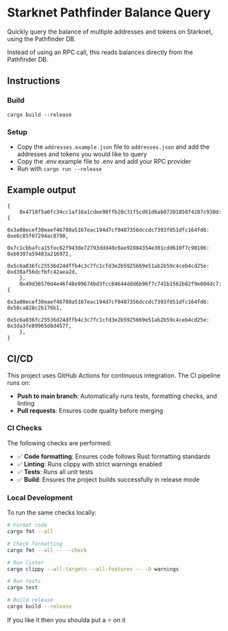 # Starknet Pathfinder Balance Query

Quickly query the balance of multiple addresses and tokens on Starknet, using the Pathfinder DB.

Instead of using an RPC call, this reads balances directly from the Pathfinder DB.


## Instructions

### Build

```
cargo build --release
```

### Setup

- Copy the `addresses.example.json` file to `addresses.json` and add the addresses and tokens you would like to query
- Copy the .env.example file to .env and add your RPC provider
- Run with `cargo run --release`

## Example output

```
{
    0x4718f5a0fc34cc1af16a1cdee98ffb20c31f5cd61d6ab07201858f4287c938d: {
        0x3a08ecef30eaef46780a5167eac194d7cf0407356dccdc7393f851dfc164fd6: 0xe6c85f07294ac8790,
        0x7c1cbbafca15fec62f943de72793ddd40c0ae92884354e301cdd610f7c90106: 0xb0397a59483a216972,
        0x5c6a836fc25536d24dffb4c3c7fc1cfd3e2b5925669e51ab2b59c4ceb4cd25e: 0xd38af56dcfbfc42aea2d,
    },
    0x49d36570d4e46f48e99674bd3fcc84644ddd6b96f7c741b1562b82f9e004dc7: {
        0x3a08ecef30eaef46780a5167eac194d7cf0407356dccdc7393f851dfc164fd6: 0x58ca828c2b176b1,
        0x5c6a836fc25536d24dffb4c3c7fc1cfd3e2b5925669e51ab2b59c4ceb4cd25e: 0x3da3fe89965d8d457f,
    },
}
```


## CI/CD

This project uses GitHub Actions for continuous integration. The CI pipeline runs on:

- **Push to main branch**: Automatically runs tests, formatting checks, and linting
- **Pull requests**: Ensures code quality before merging

### CI Checks

The following checks are performed:

- ✅ **Code formatting**: Ensures code follows Rust formatting standards
- ✅ **Linting**: Runs clippy with strict warnings enabled
- ✅ **Tests**: Runs all unit tests
- ✅ **Build**: Ensures the project builds successfully in release mode

### Local Development

To run the same checks locally:

```bash
# Format code
cargo fmt --all

# Check formatting
cargo fmt --all -- --check

# Run linter
cargo clippy --all-targets --all-features -- -D warnings

# Run tests
cargo test

# Build release
cargo build --release
```


If you like it then you shoulda put a ⭐ on it